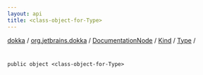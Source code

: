 ```yaml
---
layout: api
title: <class-object-for-Type>
---
```

[dokka](../../../../index.html) / [org.jetbrains.dokka](../../../index.html) / [DocumentationNode](../../index.html) / [Kind](../index.html) / [Type](index.html) / [<class-object-for-Type>](_class-object-for-Type_.html)


# <class-object-for-Type>


```
public object <class-object-for-Type>
```
